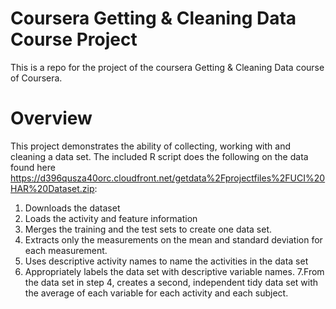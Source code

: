 # Coursera Getting & Cleaning Data Course Project

This is a repo for the project of the coursera Getting & Cleaning Data course of Coursera.

# Overview

This project demonstrates the ability of collecting, working with and cleaning a data set. The included R script does the following on the data found here https://d396qusza40orc.cloudfront.net/getdata%2Fprojectfiles%2FUCI%20HAR%20Dataset.zip:

1. Downloads the dataset
2. Loads the activity and feature information
3. Merges the training and the test sets to create one data set.
4. Extracts only the measurements on the mean and standard deviation for each measurement.
5. Uses descriptive activity names to name the activities in the data set
6. Appropriately labels the data set with descriptive variable names.
7.From the data set in step 4, creates a second, independent tidy data set with the average of each variable for each activity and each subject.
